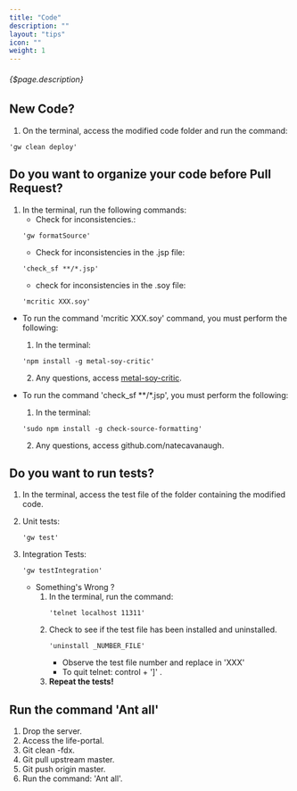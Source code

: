```yaml
---
title: "Code"
description: ""
layout: "tips"
icon: ""
weight: 1
---
```


###### {$page.description}

<article id="1">

## New Code?

1. On the terminal, access the modified code folder and run the command:
```
'gw clean deploy'
```

</article>

<article id="2">

## Do you want to organize your code before Pull Request?

1. In the terminal, run the following commands:
    - Check for inconsistencies.:
    ```
    'gw formatSource'
    ```
    - Check for inconsistencies in the .jsp file:
     ```
    'check_sf **/*.jsp'
    ```
    - check for inconsistencies in the .soy file:
     ```
    'mcritic XXX.soy'
    ```

- To run the command 'mcritic XXX.soy' command, you must perform the following:
    1. In the terminal:
     ```
    'npm install -g metal-soy-critic'
    ```
    2. Any questions, access [metal-soy-critic](github.com/metal/metal-soy-critic).

- To run the command  'check_sf **/*.jsp', you must perform the following:
    1. In the terminal:
     ```
    'sudo npm install -g check-source-formatting' 
    ```
    2. Any questions, access github.com/natecavanaugh.

</article>


<article id="3">

## Do you want to run tests?
 
1. In the terminal, access the test file of the folder containing the modified code.
2. Unit tests: 
    ```
    'gw test'
    ```
3. Integration Tests:
    ```
    'gw testIntegration'
    ```

    - Something's Wrong ?
        1. In the terminal, run the command:
            ```
            'telnet localhost 11311'
            ```
        2. Check to see if the test file has been installed and uninstalled.
            ```
            'uninstall _NUMBER_FILE'
            ```
            - Observe the test file number and replace in 'XXX'
            - To quit telnet: control + ']' .
        3. **Repeat the tests!**


</article>

<article id="4">

## Run the command 'Ant all'
1. Drop the server.
2. Access the life-portal.
3. Git clean -fdx.
4. Git pull upstream master.
5. Git push origin master.
6. Run the command: 'Ant all'.

</article>


<article id="5">

</article>
